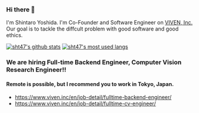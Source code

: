 ### Hi there 👋
I'm Shintaro Yoshida. I'm Co-Founder and Software Engineer on [VIVEN, Inc.](https://www.viven.co.jp) Our goal is to tackle the diffcult problem with good software and good ethics.

<!--
# Publish Python Library of Grad-CAM Tensorflow until April 15, 2021. 
# Publish Good Computer Vision Mdoel, DarkPose in Tensorflow  until April 30, 2021
-->
[![sht47's github stats](https://github-readme-stats.vercel.app/api?username=sht47&show_icons=true&theme=dracula)](https://github.com/sht47/sht47)
[![sht47's most used langs](https://github-readme-stats.vercel.app/api/top-langs/?username=sht47&layout=compact&langs_count=8)](https://github.com/sht47/sht47)

### We are hiring Full-time Backend Engineer, Computer Vision Research Engineer!! 
#### Remote is possible, but I recommend you to work in Tokyo, Japan. 

- https://www.viven.inc/en/job-detail/fulltime-backend-engineer/ 
- https://www.viven.inc/en/job-detail/fulltime-cv-engineer/ 
